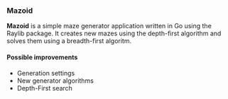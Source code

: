 ### Mazoid
**Mazoid** is a simple maze generator application written in Go using the Raylib package. It creates new mazes using the depth-first algorithm and solves them using a breadth-first algoritm.

#### Possible improvements
- Generation settings
- New generator algorithms
- Depth-First search